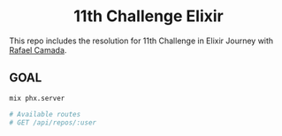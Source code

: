 <h1 align='center'>
11th Challenge Elixir
</h1>

This repo includes the resolution for 11th Challenge in Elixir Journey with [Rafael Camada][btn-tutor].

## GOAL

```bash
mix phx.server

# Available routes
# GET /api/repos/:user
```

<!-- VARIABLES -->

[btn-tutor]: https://github.com/rafaelcamarda
